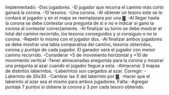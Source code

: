 Implementado:
  -Dos jugadores.
  -El jugador que recorra el camino más corto ganará la corona.
  -10 tesoros.
  -Una corona.
  -Al obtener un tesoro este se le contara al jugador y en el mapa se reemplazara por una ▓.
  -Al llegar hasta la corona se debe contestar una pregunta de si o no e indicar si gano la corona al contestar correctamente.
  -Al finalizar su turno se debe mostrar el total del camino recorrido, los tesoros conseguidos y si consiguio o no la corona.
  -Repetir lo mismo con el jugador dos.
  -Al finalizar ambos jugadores se debe mostrar una tabla comparativa del camino, tesoros obtenidos, corona y puntaje de cada jugador. El ganador será el jugador con menor camino recorrido.
  -Considerar +5 de movimiento horizontal y +10 de movimiento vertical
  -Tener almacenadas preguntas para la corona y mostrar una pregunta al azar cuando el jugador llegue a esta.
  -Almacenar 3 mapas de distintos laberintos.
  -Laberintos son cargados al azar.
Corregir:
  -Laberinto de 30x30.
  -Cambiar las X del laberinto por ▓.
  -Hacer que el laberinto al azar sea el mismo para ambos jugadores.
Falta:
-Agregar puntaje 7 puntos si obtiene la corona y 3 por cada tesoro obtenido.
